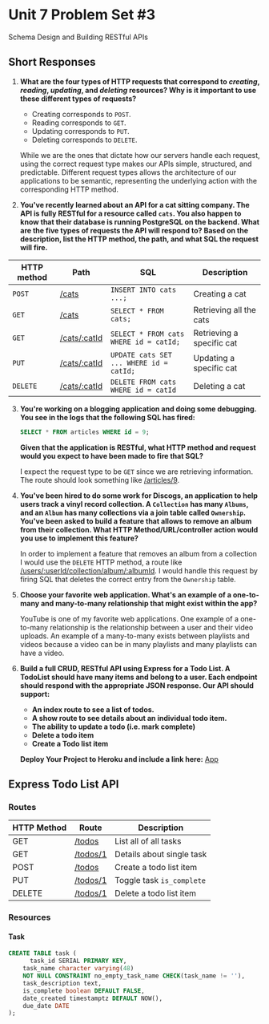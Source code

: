 # Unit 7 Problem Set #3

Schema Design and Building RESTful APIs

## Short Responses

1. **What are the four types of HTTP requests that correspond to _creating_, _reading_, _updating_, and _deleting_ resources? Why is it important to use these different types of requests?**

   - Creating corresponds to `POST`.
   - Reading corresponds to `GET`.
   - Updating corresponds to `PUT`.
   - Deleting corresponds to `DELETE`.

   While we are the ones that dictate how our servers handle each request, using the correct request type makes our APIs simple, structured, and predictable. Different request types allows the architecture of our applications to be semantic, representing the underlying action with the corresponding HTTP method.

2. **You've recently learned about an API for a cat sitting company. The API is fully RESTful for a resource called `cats`. You also happen to know that their database is running PostgreSQL on the backend. What are the five types of requests the API will respond to? Based on the description, list the HTTP method, the path, and what SQL the request will fire.**

| HTTP method | Path             | SQL                                     | Description               |
| ----------- | ---------------- | --------------------------------------- | ------------------------- |
| `POST`      | [/cats]()        | `INSERT INTO cats ...;`                 | Creating a cat            |
| `GET`       | [/cats]()        | `SELECT * FROM cats;`                   | Retrieving all the cats   |
| `GET`       | [/cats/:catId]() | `SELECT * FROM cats WHERE id = catId;`  | Retrieving a specific cat |
| `PUT`       | [/cats/:catId]() | `UPDATE cats SET ... WHERE id = catId;` | Updating a specific cat   |
| `DELETE`    | [/cats/:catId]() | `DELETE FROM cats WHERE id = catId`     | Deleting a cat            |

3. **You're working on a blogging application and doing some debugging. You see in the logs that the following SQL has fired:**

   ```sql
   SELECT * FROM articles WHERE id = 9;
   ```

   **Given that the application is RESTful, what HTTP method and request would you expect to have been made to fire that SQL?**

   I expect the request type to be `GET` since we are retrieving information. The route should look something like [/articles/9]().

4. **You've been hired to do some work for Discogs, an application to help users track a vinyl record collection. A `Collection` has many `Albums`, and an `Album` has many collections via a join table called `Ownership`. You've been asked to build a feature that allows to remove an album from their collection. What HTTP Method/URL/controller action would you use to implement this feature?**

   In order to implement a feature that removes an album from a collection I would use the `DELETE` HTTP method, a route like [/users/:userId/collection/album/:albumId](). I would handle this request by firing SQL that deletes the correct entry from the `Ownership` table.

5. **Choose your favorite web application. What's an example of a one-to-many and many-to-many relationship that might exist within the app?**

   YouTube is one of my favorite web applications. One example of a one-to-many relationship is the relationship between a user and their video uploads. An example of a many-to-many exists between playlists and videos because a video can be in many playlists and many playlists can have a video.

6. **Build a full CRUD, RESTful API using Express for a Todo List. A TodoList should have many items and belong to a user. Each endpoint should respond with the appropriate JSON response. Our API should support:**

   - **An index route to see a list of todos.**
   - **A show route to see details about an individual todo item.**
   - **The ability to update a todo (i.e. mark complete)**
   - **Delete a todo item**
   - **Create a Todo list item**

   **Deploy Your Project to Heroku and include a link here:** [App]()

## Express Todo List API

### Routes

| HTTP Method | Route        | Description               |
| ----------- | ------------ | ------------------------- |
| GET         | [/todos]()   | List all of all tasks     |
| GET         | [/todos/1]() | Details about single task |
| POST        | [/todos]()   | Create a todo list item   |
| PUT         | [/todos/1]() | Toggle task `is_complete` |
| DELETE      | [/todos/1]() | Delete a todo list item   |

### Resources

#### Task

```SQL
CREATE TABLE task (
	  task_id SERIAL PRIMARY KEY,
    task_name character varying(48)
    NOT NULL CONSTRAINT no_empty_task_name CHECK(task_name != ''),
    task_description text,
    is_complete boolean DEFAULT FALSE,
    date_created timestamptz DEFAULT NOW(),
    due_date DATE
);
```
